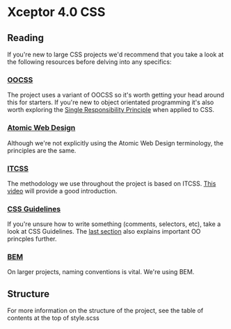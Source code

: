 # Xceptor 4.0 CSS

## Reading

If you're new to large CSS projects we'd recommend that you take a look at the following resources before delving into any specifics:

### [OOCSS](http://www.smashingmagazine.com/2011/12/an-introduction-to-object-oriented-css-oocss/)

The project uses a variant of OOCSS so it's worth getting your head around this for starters. If you're new to object orientated programming it's also worth exploring the [Single Responsibility Principle](http://csswizardry.com/2012/04/the-single-responsibility-principle-applied-to-css/) when applied to CSS.

### [Atomic Web Design](http://atomicdesign.bradfrost.com/table-of-contents/)

Although we're not explicitly using the Atomic Web Design terminology, the principles are the same.

### [ITCSS](https://www.youtube.com/watch?v=1OKZOV-iLj4)

The methodology we use throughout the project is based on ITCSS. [This video](https://www.youtube.com/watch?v=1OKZOV-iLj4) will provide a good introduction. 

### [CSS Guidelines](http://cssguidelin.es/)

If you're unsure how to write something (comments, selectors, etc), take a look at CSS Guidelines. The [last section](http://cssguidelin.es/#architectural-principles) also explains important OO princples further.

### [BEM](https://css-tricks.com/bem-101/)

On larger projects, naming conventions is vital. We're using BEM.

## Structure

For more information on the structure of the project, see the table of contents at the top of style.scss